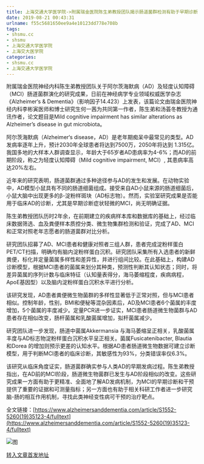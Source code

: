 ```yaml
---
title: 上海交通大学医学院->附属瑞金医院陈生弟教授团队揭示肠道菌群检测有助于早期诊断老年痴呆症 | shsmu.cc
date: 2019-08-21 00:43:31
urlname: f55c5681650ee9a4e10123dd778e708b
tags: 
- shsmu.cc
- shsmu
- 上海交通大学医学院
- 上海交大医学院
categories:
- shsmu.cc
- 上海交通大学医学院
---
```



附属瑞金医院神经内科陈生弟教授团队关于阿尔茨海默病（AD）及轻度认知障碍（MCI）肠道菌群演化的研究成果，日前在神经病学专业领域权威医学杂志《Alzheimer‘s & Dementia》（影响因子14.423）上发表，该篇论文由瑞金医院神经内科李彬寅医师和博士研究生何一茜为共同第一作者，陈生弟和汤荟冬教授为通讯作者，论文题目是Mild cognitive impairment has similar alterations as Alzheimer’s disease in gut microbiota。

阿尔茨海默病（Alzheimer‘s disease，AD）是老年期痴呆中最常见的类型。AD发病率逐年上升，预计2030年全球患者将达到7500万，2050年将达到 1.315亿。我国多地的大样本人群调查显示，年龄大于65岁者AD患病率为4-6%；而AD的前期阶段，称之为轻度认知障碍（Mild cognitive impairment, MCI）, 其患病率高达20%左右。

近年来的研究表明，肠道菌群通过多种途径参与AD的发生和发展。在动物实验中，AD模型小鼠具有不同的肠道细菌组成。接受来自AD小鼠来源的肠道细菌后，小鼠大脑中出现更多的β-淀粉样斑块（AD标志物）。然而，实验室研究成果是否能用于临床AD的诊断，尤其是早期诊断症状轻微的MCI，尚无明确证据。

陈生弟教授团队历时2年余，在前期建立的疾病样本库和数据库的基础上，经过临床数据筛选、血及粪便样本质控分类、微生物集群检测和验证，完成了AD、MCI和正常对照老年志愿者的肠道菌群对比分析。

研究团队招募了AD、MCI患者和健康对照者三组人群，患者完成淀粉样蛋白PET/CT扫描，明确均有脑内淀粉样蛋白沉积。研究团队采集所有入选患者的新鲜粪便，标化并定量菌属多样性和差异性，并进行组间比较。在此基础上，构建AD诊断模型，根据MCI患者的菌属来划分其种类，预测性判断其认知状态；同时，将差异菌属的序列计数与临床特征（认知量表得分，海马萎缩程度，疾病病程，ApoE基因型）以及脑内淀粉样蛋白沉积水平进行分析。

该研究发现，AD患者粪便微生物菌群的多样性显著低于正常对照，但与MCI患者相似。控制年龄，性别，BMI和便秘等混杂因素后，AD及MCI患者6个菌属的丰度增加，5个菌属的丰度减少。定量PCR进一步证实，MCI患者肠道微生物菌群与AD患者存在相似改变，肠杆菌属和乳酸菌属增加，拟杆菌属减少。

研究团队进一步发现，肠道中菌属Akkermansia 与海马萎缩呈正相关，乳酸菌属丰度与AD标志物淀粉样蛋白沉积水平呈正相关。菌属Fusicatenibacter, Blautia 和Dorea 的增加则预示更差的认知水平。根据AD患者肠道微生物数据可建立诊断模型，用于判断MCI患者的临床诊断，其敏感性为93%，分类错误率仅6.3%。

该研究从临床角度证实，肠道菌群确实参与人类AD的早期发病过程。陈生弟教授指出，在AD前的MCI阶段，肠道微生物菌群已发生与AD阶段相似的改变。这些研究成果一方面有助于更精准、全面地了解AD发病机制，为MCI的早期诊断和干预提供了重要的证据和可测量指标；另一方面也有助于相关科研工作者进一步研究脑-肠的相互作用机制，寻找此类神经变性病可干预的治疗靶点。

全文链接：[https://www.alzheimersanddementia.com/article/S1552-5260(19)35123-4/fulltext](https://www.alzheimersanddementia.com/article/S1552-5260(19)35123-4/fulltext)



![图](https://www.shsmu.edu.cn/__local/9/AD/8C/34A64DDC0C08542C2958C0C5358_771828A2_11389.jpg)

[转入文章首发地址](https://www.shsmu.edu.cn/news/info/1002/16958.htm)